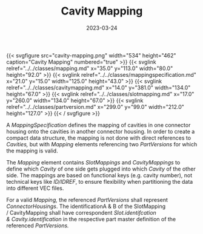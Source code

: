 ﻿---
title: Cavity Mapping
toc: false
type: specs
layout: diagram
date: "2023-03-24"
draft: false
specification: VEC
version: 2.0.2
documentType: "Recommendation"
elementType: Diagram
classes:
  - Mapping
  - MappingSpecification
  - CavityMapping
  - SlotMapping
  - PartVersion
menu:
  VEC-2.0.2:    
    parent: component-characteristics
    identifier: component-characteristics/cavity-mapping
    weight: 1005010 

# Prev/next pager order (if `docs_section_pager` enabled in `params.toml`)
weight: 1005010
---
{{< svgfigure src="cavity-mapping.png" width="534" height="462" caption="Cavity Mapping" numbered="true" >}}
  {{< svglink relref="../../classes/mapping.md" x="35.0" y="113.0" width="80.0" height="92.0" >}}
  {{< svglink relref="../../classes/mappingspecification.md" x="21.0" y="15.0" width="125.0" height="43.0" >}}
  {{< svglink relref="../../classes/cavitymapping.md" x="14.0" y="381.0" width="134.0" height="67.0" >}}
  {{< svglink relref="../../classes/slotmapping.md" x="17.0" y="260.0" width="134.0" height="67.0" >}}
  {{< svglink relref="../../classes/partversion.md" x="299.0" y="99.0" width="212.0" height="127.0" >}}
{{< / svgfigure >}}
<p> A <i>MappingSpecification </i>defines the mapping of cavities in one connector housing onto the cavities in another connector housing. In order to create a compact data structure, the mapping is not done with direct references to <i>Cavities, </i>but with <i>Mapping</i> elements referencing two <i>PartVersions </i>for which the mapping is valid.      </p>      <p> The <i>Mapping</i> element contains <i>SlotMappings</i> and <i>CavityMappings </i>to define which <i>Cavity</i> of one side gets plugged into which <i>Cavity</i> of the other side. The mappings are based on functional keys (e.g. cavity number), not technical keys like <i>ID/IDREF</i>, to ensure flexibility when partitioning the data into different VEC&#160;files.      </p>      <p> For a valid <i>Mapping, </i>the referenced <i>PartVersions </i>shall represent <i>ConnectorHousings</i>. The identificationA&#160;&amp;&#160;B of the SlotMapping /&#160;CavityMapping shall have correspondent <i>Slot.identifcation &amp;&#160;Cavity.identification</i> in the respective part master definition of the referenced <i>PartVersions.</i>       </p>